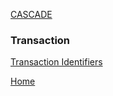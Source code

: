 [CASCADE](./cascade/cascade.md)

### Transaction
 
<!-- https://github.com/hakobtp/POSTGRESQL/blob/master/p9/1_Introducing_transactions.md -->
[Transaction Identifiers](./transaction/2_transaction_identifiers.md)

[Home](./../README.md)
